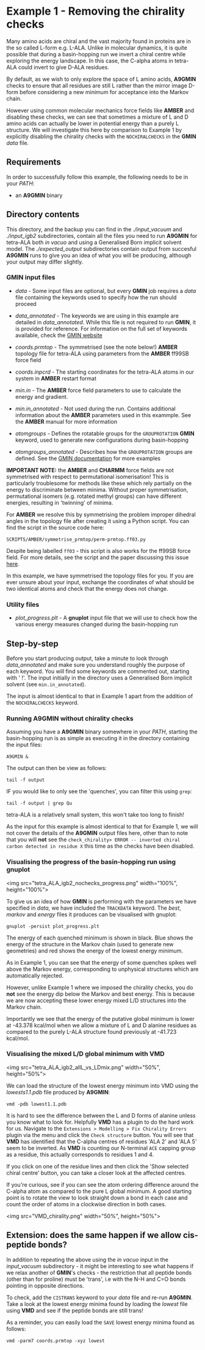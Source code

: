 # Example 1 - Removing the chirality checks

Many amino acids are chiral and the vast majority found in proteins are in the so called L-form e.g. L-ALA. Unlike in molecular dynamics, it is quite possible that during a
basin-hopping run we invert a chiral centre while exploring the energy landscape. In this case, the C-alpha atoms in tetra-ALA could invert to give D-ALA residues. 

By default, as we wish to only explore the space of L amino acids, **A9GMIN** checks to ensure that all residues are still L rather than the mirror image D-form
before considering a new minimum for acceptance into the Markov chain. 

However using common molecular mechanics force fields like **AMBER** and disabling these checks, we can see that sometimes a mixture of L and D amino acids can actually be lower in
potential energy than a purely L structure. We will investigate this here by comparison to Example 1 by explicitly disabling the chirality checks with the `NOCHIRALCHECKS` in the
**GMIN** *data* file.

## Requirements
In order to successfully follow this example, the following needs to be in your *PATH*:
- an **A9GMIN** binary

## Directory contents
This directory, and the backup you can find in the *./input_vacuum* and *./input_igb2* subdirectories, contain all the files you need to run **A9GMIN** for tetra-ALA both
*in vacuo* and using a Generalised Born implicit solvent model.
The *./expected_output* subdirectories contain output from  succesful **A9GMIN** runs to give you an idea of what you will be producing, although your output may differ slightly.

### GMIN input files

- *data* -		Some input files are optional, but every **GMIN** job requires a *data* file containing the keywords used to specify 
			how the run should proceed 
		
- *data_annotated* -	The keywords we are using in this example are detailed in *data_annotated*. While this file is not required to run **GMIN**, it is
			provided for reference. For information on the full set of keywords available, check the [GMIN website](http://www-wales.ch.cam.ac.uk/GMIN)

- *coords.prmtop* -	The symmetrised (see the note below!) **AMBER** topology file for tetra-ALA using parameters from the **AMBER** ff99SB force field

- *coords.inpcrd* -  	The starting coordinates for the tetra-ALA atoms in our system in **AMBER** restart format

- *min.in* -		The **AMBER** force field parameters to use to calculate the energy and gradient. 

- *min.in_annotated* -	Not used during the run. Contains additional information about the **AMBER** parameters used in this exammple. See the **AMBER** manual for more information

- *atomgroups* -	Defines the rotatable groups for the `GROUPROTATION` **GMIN** keyword, used to generate new configurations during basin-hopping

- *atomgroups_annotated* - Describes how the `GROUPROTATION` groups are defined. See the [GMIN documentation](http://www-wales.ch.cam.ac.uk/GMIN) for more examples

**IMPORTANT NOTE:** the **AMBER** and **CHARMM** force fields are not symmetrised with respect to permutational isomerisation! This is particularly troublesome for methods 
like these which rely partially on the energy to discriminate between minima. Without proper symmetrisation, permutational isomers (e.g. rotated methyl groups) can have different 
energies, resulting in 'twinning' of minima. 

For **AMBER** we resolve this by symmetrising the problem improper dihedral angles in the topology file after creating it using a Python script. You can find the script in the 
source code here:

```
SCRIPTS/AMBER/symmetrise_prmtop/perm-prmtop.ff03.py
```

Despite being labelled `ff03` - this script is also works for the ff99SB force field. For more details, see the script and the paper discussing this issue
[here](http://onlinelibrary.wiley.com/doi/10.1002/jcc.21425/abstract).

In this example, we have symmetrised the topology files for you. If you are ever unsure about your input, exchange the coordinates of what should be two identical atoms and
check that the energy does not change.

### Utility files

- *plot_progress.plt* -	A **gnuplot** input file that we will use to check how the various energy measures changed during the basin-hopping run

## Step-by-step

Before you start producing output, take a minute to look through *data_annotated* and make sure you understand roughly the purpose of each keyword. You will find
some keywords are commented out, starting with ' !'. The input initially in the directory uses a Generalised Born implicit solvent (see `min.in_annotated`). 

The input is almost identical to that in Example 1 apart from the addition of the `NOCHIRALCHECKS` keyword.

### Running A9GMIN without chirality checks

Assuming you have a **A9GMIN** binary somewhere in your *PATH*, starting the basin-hopping run is as simple as executing it in the directory containing the input files:
```
A9GMIN &
```

The output can then be view as follows:

```
tail -f output
```

IF you would like to only see the 'quenches', you can filter this using `grep`:

```
tail -f output | grep Qu
```

tetra-ALA is a relatively small system, this won't take too long to finish! 

As the input for this example is almost identical to that for Example 1, we will not cover the details of the **A9GMIN** output files here, other than to note that you will
**not** see the `check_chirality> ERROR -- inverted chiral carbon detected in residue X` this time as the checks have been disabled.

### Visualising the progress of the basin-hopping run using gnuplot
<img src="tetra_ALA_igb2_nochecks_progress.png" width="100%", height="100%">

To give us an idea of how **GMIN** is performing with the parameters we have specified in *data*, we have included the `TRACKDATA` keyword. The *best*, *markov* 
and *energy* files it produces can be visualised with gnuplot:
```
gnuplot -persist plot_progress.plt
```

The energy of each quenched minimum is shown in black. Blue shows the energy of the structure in the Markov chain (used to generate new geometries) and red 
shows the energy of the lowest energy minimum. 

As in Example 1, you can see that the energy of some quenches spikes well above the Markov energy, corresponding to unphysical structures which are automatically rejected.

However, unlike Example 1 where we imposed the chirality checks, you do **not** see the energy dip below the Markov and best energy. This is because we are now accepting these
lower energy mixed L/D structures into the Markov chain. 

Importantly we see that the energy of the putative global minimum is lower at -43.378 kcal/mol when we allow a mixture of L and D alanine residues as compared to the purely
L-ALA structure found previously at -41.723 kcal/mol.

### Visualising the mixed L/D global minimum with **VMD**
<img src="tetra_ALA_igb2_allL_vs_LDmix.png" width="50%", height="50%">

We can load the structure of the lowest energy minimum into VMD using the *lowests1.1.pdb* file produced by **A9GMIN**:

```
vmd -pdb lowest1.1.pdb
```

It is hard to see the difference between the L and D forms of alanine unless you know what to look for. Helpfully **VMD** has a plugin to do the hard work for us. Navigate to the
`Extensions > Modelling > Fix Chirality Errors` plugin via the menu and click the `Check structure` button. You will see that **VMD** has identified that the C-alpha centres of 
residues 'ALA 2' and 'ALA 5' seem to be inverted. As **VMD** is counting our N-terminal `ACE` capping group as a residue, this actually corresponds to residues 1 and 4. 

If you click on one of the residue lines and then click the 'Show selected chiral centre' button, you can take a closer look at the affected centres. 

If you're curious, see if you can see the atom ordering difference around the C-alpha atom as compared to the pure L global minimum. A good starting point is to rotate the view to
look straight down a bond in each case and count the order of atoms in a clockwise direction in both cases. 

<img src="VMD_chirality.png" width="50%", height="50%">

## Extension: does the same happen if we allow cis-peptide bonds?

In addition to repeating the above using the *in vacuo* input in the *input_vacuum* subdirectory - it might be interesting to see what happens if we relax another of **GMIN**'s 
checks - the restriction that all peptide bonds (other than for proline) must be 'trans', i.e with the N-H and C=O bonds pointing in opposite directions.

To check, add the `CISTRANS` keyword to your *data* file and re-run **A9GMIN**. Take a look at the lowest energy minima found by loading the *lowest* file using **VMD** and see
if the peptide bonds are still trans!

As a reminder, you can easily load the `SAVE` lowest energy minima found as follows:

```
vmd -parm7 coords.prmtop -xyz lowest
```
